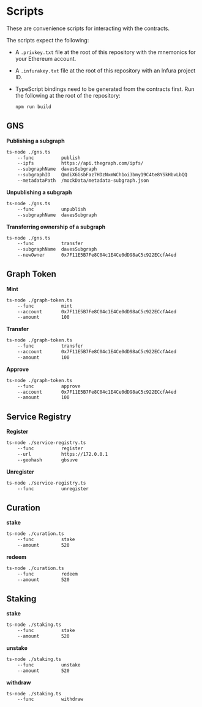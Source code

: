 # Scripts

These are convenience scripts for interacting with the contracts.

The scripts expect the following:

- A `.privkey.txt` file at the root of this repository with the mnemonics for
  your Ethereum account.

- A `.infurakey.txt` file at the root of this repository with an Infura project ID.

- TypeScript bindings need to be generated from the contracts first. Run the
  following at the root of the repository:

  ```sh
  npm run build
  ```

## GNS

**Publishing a subgraph**
```sh
ts-node ./gns.ts 
    --func          publish
    --ipfs          https://api.thegraph.com/ipfs/
    --subgraphName  davesSubgraph  
    --subgraphID    QmdiX6GsbFaz7HDzNxmWCh1oi3bmy19C4te8YSkHbvLbQQ 
    --metadataPath  /mockData/metadata-subgraph.json
```
**Unpublishing a subgraph**
```sh
ts-node ./gns.ts 
    --func          unpublish
    --subgraphName  davesSubgraph
```

**Transferring ownership of a subgraph**
```sh
ts-node ./gns.ts 
    --func          transfer
    --subgraphName  davesSubgraph
    --newOwner      0x7F11E5B7Fe8C04c1E4Ce0dD98aC5c922ECcfA4ed
```

## Graph Token
**Mint**
```sh
ts-node ./graph-token.ts 
    --func          mint
    --account       0x7F11E5B7Fe8C04c1E4Ce0dD98aC5c922ECcfA4ed
    --amount        100
```

**Transfer**
```sh
ts-node ./graph-token.ts 
    --func          transfer
    --account       0x7F11E5B7Fe8C04c1E4Ce0dD98aC5c922ECcfA4ed
    --amount        100
```

**Approve**
```sh
ts-node ./graph-token.ts 
    --func          approve
    --account       0x7F11E5B7Fe8C04c1E4Ce0dD98aC5c922ECcfA4ed
    --amount        100
```

## Service Registry
**Register**
```sh
ts-node ./service-registry.ts 
    --func          register
    --url           https://172.0.0.1
    --geohash       gbsuve
```

**Unregister**
```sh
ts-node ./service-registry.ts 
    --func          unregister
```

## Curation
**stake**
```sh
ts-node ./curation.ts 
    --func          stake
    --amount        520
```

**redeem**
```sh
ts-node ./curation.ts 
    --func          redeem
    --amount        520
```

## Staking
**stake**
```sh
ts-node ./staking.ts 
    --func          stake
    --amount        520
```

**unstake**
```sh
ts-node ./staking.ts 
    --func          unstake
    --amount        520
```

**withdraw**
```sh
ts-node ./staking.ts 
    --func          withdraw
```